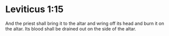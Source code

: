 # Leviticus 1:15

And the priest shall bring it to the altar and wring off its head and burn it on the altar. Its blood shall be drained out on the side of the altar.
